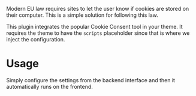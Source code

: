 Modern EU law requires sites to let the user know if cookies are stored on their
computer. This is a simple solution for following this law.

This plugin integrates the popular Cookie Consent tool in your theme. It requires
the theme to have the `scripts` placeholder since that is where we inject the
configuration.

# Usage

Simply configure the settings from the backend interface and then it automatically
runs on the frontend.

